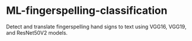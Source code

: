 # ML-fingerspelling-classification
Detect and translate fingerspelling hand signs to text using VGG16, VGG19, and ResNet50V2 models.
